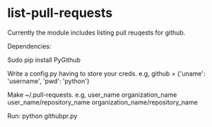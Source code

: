 # list-pull-requests
Currently the module includes listing pull reuqests for github.

Dependencies:

Sudo pip install PyGithub

Write a config.py having to store your creds. e.g,
	github = {'uname': 'username', 'pwd': 'python'}

Make ~/.pull-requests. e.g,
	user_name
	organization_name
	user_name/repository_name 
	organization_name/repository_name

Run:
python githubpr.py

